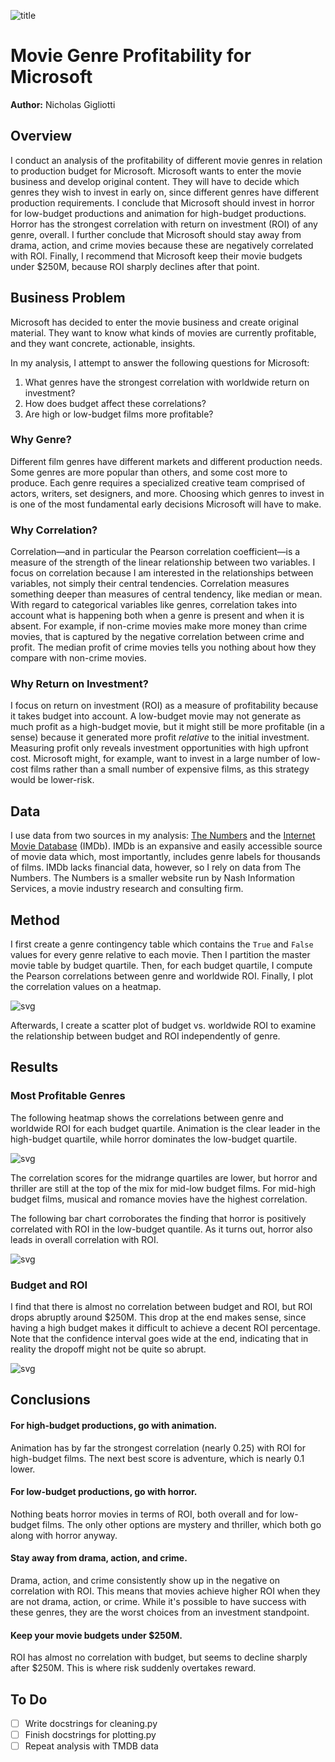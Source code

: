 ![title](images/bluescreen.jpg)

# Movie Genre Profitability for Microsoft

**Author:** Nicholas Gigliotti

## Overview

I conduct an analysis of the profitability of different movie genres in relation to production budget for Microsoft. Microsoft wants to enter the movie business and develop original content. They will have to decide which genres they wish to invest in early on, since different genres have different production requirements. I conclude that Microsoft should invest in horror for low-budget productions and animation for high-budget productions. Horror has the strongest correlation with return on investment (ROI) of any genre, overall. I further conclude that Microsoft should stay away from drama, action, and crime movies because these are negatively correlated with ROI. Finally, I recommend that Microsoft keep their movie budgets under $250M, because ROI sharply declines after that point.

## Business Problem

Microsoft has decided to enter the movie business and create original material. They want to know what kinds of movies are currently profitable, and they want concrete, actionable, insights.

In my analysis, I attempt to answer the following questions for Microsoft:

1. What genres have the strongest correlation with worldwide return on investment?
2. How does budget affect these correlations?
3. Are high or low-budget films more profitable?

### Why Genre?
Different film genres have different markets and different production needs. Some genres are more popular than others, and some cost more to produce. Each genre requires a specialized creative team comprised of actors, writers, set designers, and more. Choosing which genres to invest in is one of the most fundamental early decisions Microsoft will have to make.

### Why Correlation?
Correlation&mdash;and in particular the Pearson correlation coefficient&mdash;is a measure of the strength of the linear relationship between two variables. I focus on correlation because I am interested in the relationships between variables, not simply their central tendencies. Correlation measures something deeper than measures of central tendency, like median or mean. With regard to categorical variables like genres, correlation takes into account what is happening both when a genre is present and when it is absent. For example, if non-crime movies make more money than crime movies, that is captured by the negative correlation between crime and profit. The median profit of crime movies tells you nothing about how they compare with non-crime movies.

### Why Return on Investment?
I focus on return on investment (ROI) as a measure of profitability because it takes budget into account. A low-budget movie may not generate as much profit as a high-budget movie, but it might still be more profitable (in a sense) because it generated more profit *relative* to the initial investment. Measuring profit only reveals investment opportunities with high upfront cost. Microsoft might, for example, want to invest in a large number of low-cost films rather than a small number of expensive films, as this strategy would be lower-risk.

## Data

I use data from two sources in my analysis: [The Numbers](https://www.the-numbers.com/movie/budgets "The Numbers") and the [Internet Movie Database](https://www.imdb.com/interfaces/ "Internet Movie Database") (IMDb). IMDb is an expansive and easily accessible source of movie data which, most importantly, includes genre labels for thousands of films. IMDb lacks financial data, however, so I rely on data from The Numbers. The Numbers is a smaller website run by Nash Information Services, a movie industry research and consulting firm.

## Method
I first create a genre contingency table which contains the `True` and `False` values for every genre relative to each movie. Then I partition the master movie table by budget quartile. Then, for each budget quartile, I compute the Pearson correlations between genre and worldwide ROI. Finally, I plot the correlation values on a heatmap.

    
![svg](images/genre_profitability_92_0.svg)
    
Afterwards, I create a scatter plot of budget vs. worldwide ROI to examine the relationship between budget and ROI independently of genre.
## Results
### Most Profitable Genres
The following heatmap shows the correlations between genre and worldwide ROI for each budget quartile. Animation is the clear leader in the high-budget quartile, while horror dominates the low-budget quartile.

![svg](images/genre_profitability_94_0.svg)

The correlation scores for the midrange quartiles are lower, but horror and thriller are still at the top of the mix for mid-low budget films. For mid-high budget films, musical and romance movies have the highest correlation.

The following bar chart corroborates the finding that horror is positively correlated with ROI in the low-budget quantile. As it turns out, horror also leads in overall correlation with ROI.

![svg](images/genre_profitability_87_1.svg)
    

### Budget and ROI
I find that there is almost no correlation between budget and ROI, but ROI drops abruptly around $250M. This drop at the end makes sense, since having a high budget makes it difficult to achieve a decent ROI percentage. Note that the confidence interval goes wide at the end, indicating that in reality the dropoff might not be quite so abrupt.
    
![svg](images/genre_profitability_99_0.svg)
    

## Conclusions

#### For high-budget productions, go with animation.
Animation has by far the strongest correlation (nearly 0.25) with ROI for high-budget films. The next best score is adventure, which is nearly 0.1 lower.

#### For low-budget productions, go with horror.
Nothing beats horror movies in terms of ROI, both overall and for low-budget films. The only other options are mystery and thriller, which both go along with horror anyway.

#### Stay away from drama, action, and crime.
Drama, action, and crime consistently show up in the negative on correlation with ROI. This means that movies achieve higher ROI when they are not drama, action, or crime. While it's possible to have success with these genres, they are the worst choices from an investment standpoint.

#### Keep your movie budgets under $250M.
ROI has almost no correlation with budget, but seems to decline sharply after $250M. This is where risk suddenly overtakes reward.

## To Do

- [ ] Write docstrings for cleaning.py
- [ ] Finish docstrings for plotting.py
- [ ] Repeat analysis with TMDB data